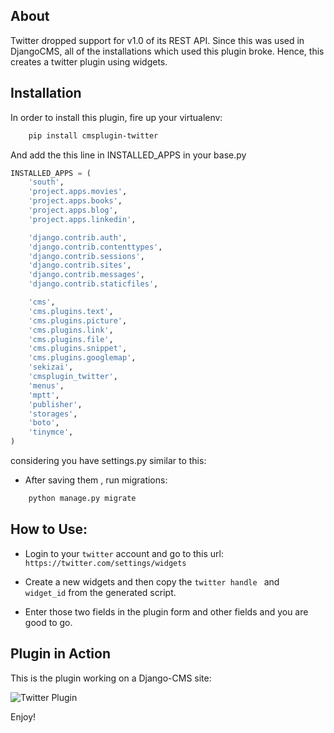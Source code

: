 ## About


Twitter dropped support for v1.0 of its REST API. Since this was used in DjangoCMS, all of the installations which used this plugin broke.
Hence, this creates a twitter plugin using widgets.


## Installation

In order to install this plugin, fire up your virtualenv:

```bash
    pip install cmsplugin-twitter
```

And add the this line in INSTALLED_APPS in your base.py

```python
INSTALLED_APPS = (
    'south',
    'project.apps.movies',
    'project.apps.books',
    'project.apps.blog',
    'project.apps.linkedin',

    'django.contrib.auth',
    'django.contrib.contenttypes',
    'django.contrib.sessions',
    'django.contrib.sites',
    'django.contrib.messages',
    'django.contrib.staticfiles',

    'cms',
    'cms.plugins.text',
    'cms.plugins.picture',
    'cms.plugins.link',
    'cms.plugins.file',
    'cms.plugins.snippet',
    'cms.plugins.googlemap',
    'sekizai',
    'cmsplugin_twitter',
    'menus',
    'mptt',
    'publisher',
    'storages',
    'boto',
    'tinymce',
)
```
considering you have settings.py similar to this:

- After saving them , run migrations:

```bash
    python manage.py migrate
```

## How to Use:

- Login to your `twitter` account and go to this url: `https://twitter.com/settings/widgets`

- Create a new widgets and then copy the `twitter handle ` and ` widget_id` from the generated script.

- Enter those two fields in the plugin form and other fields and you are good to go.


## Plugin in Action


This is the plugin working on a Django-CMS site:

![Twitter Plugin](twitter.png)

Enjoy!

